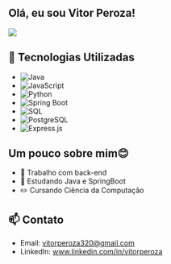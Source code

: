## Olá, eu sou Vitor Peroza!
<picture>
  <source
    srcset="https://github-readme-stats.vercel.app/api?username=anuraghazra&show_icons=true&theme=dark"
    media="(prefers-color-scheme: dark)"
  />
  <source
    srcset="https://github-readme-stats.vercel.app/api?username=anuraghazra&show_icons=true"
    media="(prefers-color-scheme: light), (prefers-color-scheme: no-preference)"
  />
  <img src="https://github-readme-stats.vercel.app/api?username=anuraghazra&show_icons=true" />
</picture>




## 🚀 Tecnologias Utilizadas

- ![Java](https://img.shields.io/badge/Java-ED8B00?style=for-the-badge&logo=java&logoColor=white) 
- ![JavaScript](https://img.shields.io/badge/JavaScript-F7DF1E?style=for-the-badge&logo=javascript&logoColor=black) 
- ![Python](https://img.shields.io/badge/Python-3776AB?style=for-the-badge&logo=python&logoColor=white) 
- ![Spring Boot](https://img.shields.io/badge/Spring%20Boot-6DB33F?style=for-the-badge&logo=spring-boot&logoColor=white)  
- ![SQL](https://img.shields.io/badge/SQL-4479A1?style=for-the-badge&logo=sql&logoColor=white) 
- ![PostgreSQL](https://img.shields.io/badge/PostgreSQL-4169E1?style=for-the-badge&logo=postgresql&logoColor=white) 
- ![Express.js](https://img.shields.io/badge/Express.js-404D59?style=for-the-badge&logo=express&logoColor=white) 

## Um pouco sobre mim😊  
- 🔭 Trabalho com back-end
- 🌱 Estudando Java e SpringBoot
- ✏️ Cursando Ciência da Computação
## 📫 Contato

- Email: vitorperoza320@gmail.com
- LinkedIn: www.linkedin.com/in/vitorperoza
